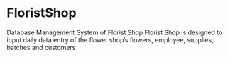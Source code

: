 # FloristShop
Database Management System of Florist Shop
Florist Shop is designed to input daily data entry of the flower shop’s flowers, employee, supplies, batches and customers
